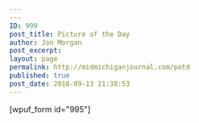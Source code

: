 ```yaml
---
---
ID: 999
post_title: Picture of the Day
author: Jon Morgan
post_excerpt:
layout: page
permalink: http://midmichiganjournal.com/potd
published: true
post_date: 2018-09-13 21:38:53
---
```

[wpuf_form id="995"]